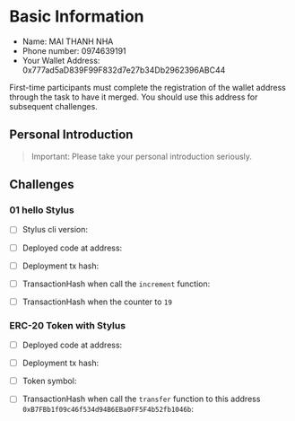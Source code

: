 # Basic Information

* Name: MAI THANH NHA
* Phone number: 0974639191
* Your Wallet Address: 0x777ad5aD839F99F832d7e27b34Db2962396ABC44

First-time participants must complete the registration of the wallet address through the task to have it merged. You should use this address for subsequent challenges.  


## Personal Introduction

> Important: Please take your personal introduction seriously.

## Challenges 

### 01 hello Stylus 
- [ ] Stylus cli version:
- [ ] Deployed code at address: 
- [ ] Deployment tx hash: 
- [ ] TransactionHash when call the `increment` function: 
- [ ] TransactionHash when the counter to `19`


### ERC-20 Token with Stylus
- [ ] Deployed code at address: 
- [ ] Deployment tx hash:
- [ ] Token symbol:
- [ ] TransactionHash when call the `transfer` function to this address `0xB7FBb1f09c46f534d94B6EBa0FF5F4b52fb1046b`:

